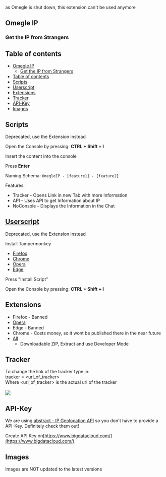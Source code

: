 as Omegle is shut down, this extension can't be used anymore

## Omegle IP

### Get the IP from Strangers

## Table of contents

- [Omegle IP](#omegle-ip)
  - [Get the IP from Strangers](#get-the-ip-from-strangers)
- [Table of contents](#table-of-contents)
- [Scripts](#scripts)
- [Userscript](#userscript)
- [Extensions](#extensions)
- [Tracker](#tracker)
- [API-Key](#api-key)
- [Images](#images)

## Scripts

Deprecated, use the Extension instead

Open the Console by pressing: **CTRL + Shift + I**

Insert the content into the console

Press **Enter**

Naming Schema: `OmegleIP - [feature1] - [feature2]`

Features:

- Tracker - Opens Link in new Tab with more Information
- API - Uses API to get Information about IP
- NoConsole - Displays the Information in the Chat

## [Userscript](https://greasyfork.org/de/scripts/410842-omegle-ip)

Deprecated, use the Extension instead

Install Tampermonkey

- [Firefox](https://addons.mozilla.org/de/firefox/addon/tampermonkey/)
- [Chrome](https://chrome.google.com/webstore/detail/tampermonkey/dhdgffkkebhmkfjojejmpbldmpobfkfo?hl=de)
- [Opera](https://addons.opera.com/de/extensions/details/tampermonkey-beta/)
- [Edge](https://microsoftedge.microsoft.com/addons/detail/tampermonkey/iikmkjmpaadaobahmlepeloendndfp)  

Press "Install Script"

Open the Console by pressing: **CTRL + Shift + I**

## Extensions

- Firefox - Banned
- [Opera](https://addons.opera.com/de/extensions/details/omegle-ip/)
- Edge - Banned
- Chrome - Costs money, so it wont be published there in the near future  
- [All](https://github.com/kaaaxcreators/omegleip/raw/master/latest.zip)
  - Downloadable ZIP, Extract and use Developer Mode

## Tracker

To change the link of the tracker type in:  
tracker = <url_of_tracker>  
Where <url_of_tracker> is the actual url of the tracker<br><br>
![](https://i.imgur.com/ljtlSTH.png)

## API-Key

We are using [abstract - IP Geolocation API](https://www.abstractapi.com/ip-geolocation-api) so you don't have to provide a API-Key. Definitely check them out!

Create API Key on[https://www.bigdatacloud.com/](https://www.bigdatacloud.com/)

## Images

Images are NOT updated to the latest versions
